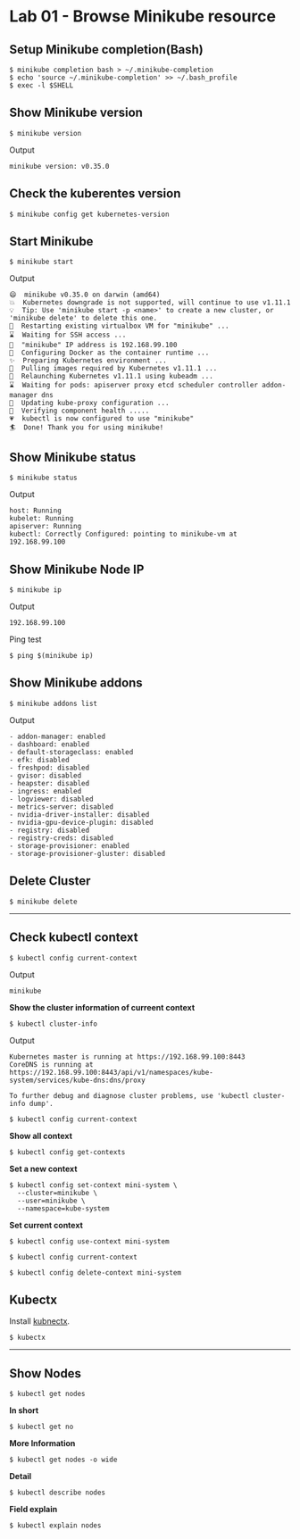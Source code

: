 # Lab 01 - Browse Minikube resource

## Setup Minikube completion(Bash)

```
$ minikube completion bash > ~/.minikube-completion
$ echo 'source ~/.minikube-completion' >> ~/.bash_profile
$ exec -l $SHELL
```

## Show Minikube version

```
$ minikube version
```

Output

```
minikube version: v0.35.0
```

## Check the kuberentes version

```
$ minikube config get kubernetes-version
```

## Start Minikube

```
$ minikube start
```

Output

```
😄  minikube v0.35.0 on darwin (amd64)
💥  Kubernetes downgrade is not supported, will continue to use v1.11.1
💡  Tip: Use 'minikube start -p <name>' to create a new cluster, or 'minikube delete' to delete this one.
🔄  Restarting existing virtualbox VM for "minikube" ...
⌛  Waiting for SSH access ...
📶  "minikube" IP address is 192.168.99.100
🐳  Configuring Docker as the container runtime ...
✨  Preparing Kubernetes environment ...
🚜  Pulling images required by Kubernetes v1.11.1 ...
🔄  Relaunching Kubernetes v1.11.1 using kubeadm ...
⌛  Waiting for pods: apiserver proxy etcd scheduler controller addon-manager dns
📯  Updating kube-proxy configuration ...
🤔  Verifying component health .....
💗  kubectl is now configured to use "minikube"
🏄  Done! Thank you for using minikube!
```

## Show Minikube status

```
$ minikube status
```

Output
```
host: Running
kubelet: Running
apiserver: Running
kubectl: Correctly Configured: pointing to minikube-vm at 192.168.99.100
```

## Show Minikube Node IP

```
$ minikube ip
```

Output

```
192.168.99.100
```

Ping test

```
$ ping $(minikube ip)
```

## Show Minikube addons

```
$ minikube addons list
```

Output

```
- addon-manager: enabled
- dashboard: enabled
- default-storageclass: enabled
- efk: disabled
- freshpod: disabled
- gvisor: disabled
- heapster: disabled
- ingress: enabled
- logviewer: disabled
- metrics-server: disabled
- nvidia-driver-installer: disabled
- nvidia-gpu-device-plugin: disabled
- registry: disabled
- registry-creds: disabled
- storage-provisioner: enabled
- storage-provisioner-gluster: disabled
```

## Delete Cluster

```
$ minikube delete
```

----

## Check kubectl context

```
$ kubectl config current-context
```

Output

```
minikube
```

__Show the cluster information of curreent context__

```
$ kubectl cluster-info
```

Output

```
Kubernetes master is running at https://192.168.99.100:8443
CoreDNS is running at https://192.168.99.100:8443/api/v1/namespaces/kube-system/services/kube-dns:dns/proxy

To further debug and diagnose cluster problems, use 'kubectl cluster-info dump'.
```

```
$ kubectl config current-context
```

__Show all context__

```
$ kubectl config get-contexts
```

__Set a new context__

```
$ kubectl config set-context mini-system \
  --cluster=minikube \
  --user=minikube \
  --namespace=kube-system
```

__Set current context__

```
$ kubectl config use-context mini-system
```

```
$ kubectl config current-context
```

```
$ kubectl config delete-context mini-system
```

## Kubectx

Install [kubnectx](https://github.com/ahmetb/kubectx).

```
$ kubectx
```

----

## Show Nodes

```
$ kubectl get nodes
```

__In short__

```
$ kubectl get no
```

__More Information__

```
$ kubectl get nodes -o wide
```

__Detail__

```
$ kubectl describe nodes
```

__Field explain__

```
$ kubectl explain nodes
```